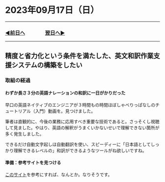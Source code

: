 # 2023年09月17日（日）

---

### [◀️前日へ](https://github.com/yuasys/chatty-journal/blob/main/2023/09/2023-09-16.md)&emsp;&emsp;&emsp;&emsp;[翌日へ▶️](https://github.com/yuasys/chatty-journal/blob/main/2023/09/2023-09-18.md)

---

## 精度と省力化という条件を満たした、英文和訳作業支援システムの構築をしたい

### 取組の経過

#### わずか長さ３分の英語ナレーションの和訳に一日がかりだった

早口の英語ネイティブのエンジニアが３時間もの時間ほぼしゃべりっぱなしのチュートリアル（入門）動画を。見つけました。  

筆者は直観的に、今後の業務に応用すべき重要な技術であると。さっそくし視聴して見ました。やはり、英語の解釈がうまくいかないせいで理解できない箇所が多く発生しました。  

できるだけ自動文字起しほ自動翻訳を使い、スピーディーに「日本語としてしっかり理解できるレベルの」和訳ができるようなツールがね欲しいですね。

#### 準備：参考サイトを見つける

[このサイト](https://liginc.co.jp/602562)を参考にすれば、なんとか。なりそうです。
